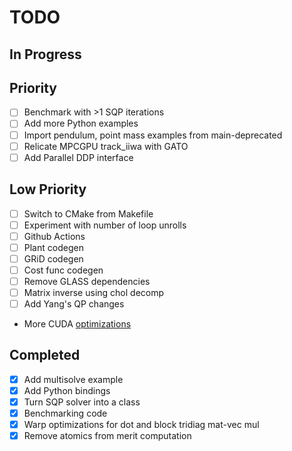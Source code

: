 # TODO

## In Progress

## Priority

- [ ] Benchmark with >1 SQP iterations
- [ ] Add more Python examples
- [ ] Import pendulum, point mass examples from main-deprecated
- [ ] Relicate MPCGPU track_iiwa with GATO
- [ ] Add Parallel DDP interface
 
## Low Priority

- [ ] Switch to CMake from Makefile
- [ ] Experiment with number of loop unrolls
- [ ] Github Actions
- [ ] Plant codegen
- [ ] GRiD codegen
- [ ] Cost func codegen
- [ ] Remove GLASS dependencies
- [ ] Matrix inverse using chol decomp
- [ ] Add Yang's QP changes

- More CUDA [optimizations](https://stackoverflow.com/questions/43706755/how-can-i-get-the-nvcc-cuda-compiler-to-optimize-more)

## Completed

- [x] Add multisolve example
- [x] Add Python bindings
- [x] Turn SQP solver into a class
- [x] Benchmarking code
- [x] Warp optimizations for dot and block tridiag mat-vec mul
- [x] Remove atomics from merit computation